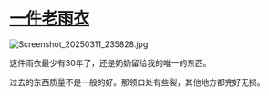 # [一件老雨衣](https://github.com/jaaleng/jaaleng.github.io/issues/192)

![Screenshot_20250311_235828.jpg](https://img.134688.xyz/file/K1/1741912886001_Screenshot_20250311_235828.jpg)

这件雨衣最少有30年了，还是奶奶留给我的唯一的东西。

过去的东西质量不是一般的好。那领口处有些裂，其他地方都完好无损。

<!--more-/>

![IMG_20250314_084548.jpg](https://img.134688.xyz/file/K1/1741913190700_IMG_20250314_084548.jpg)

也不是不能扔。主要是现在这个雨少。一年也用不了几回，临时凑合一下就上班路上用一下，感觉也不用重买新的。

有时想想，穿了个30多年的雨衣，感觉自己就像个老古董。